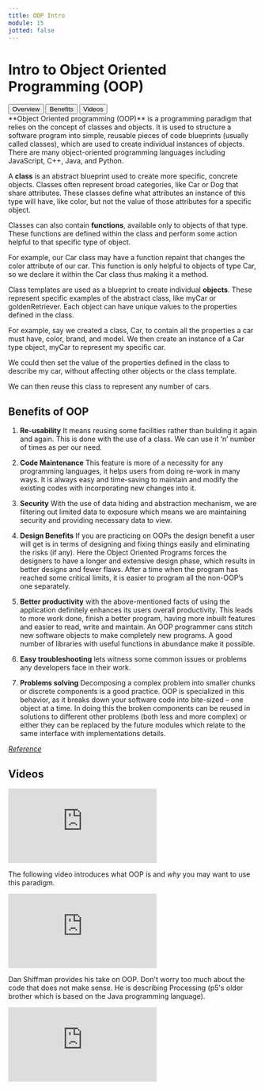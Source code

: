 ```yaml
---
title: OOP Intro
module: 15
jotted: false
---
```


# Intro to Object Oriented Programming (OOP)
<div class="tab">
  <button class="tablinks active" onclick="openTab(event, 'Overview')">Overview</button>
  <button class="tablinks" onclick="openTab(event, 'Benefits')">Benefits</button>
  <button class="tablinks" onclick="openTab(event, 'Videos')">Videos</button>
 
</div>

<div id="Overview" class="tabcontent" style="display:block"  >
<div class="tabhtml" markdown="1">
**Object Oriented programming (OOP)** is a programming paradigm that relies on the concept of classes and objects. It is used to structure a software program into simple, reusable pieces of code blueprints (usually called classes), which are used to create individual instances of objects. There are many object-oriented programming languages including JavaScript, C++, Java, and Python.

A **class** is an abstract blueprint used to create more specific, concrete objects. Classes often represent broad categories, like Car or Dog that share attributes. These classes define what attributes an instance of this type will have, like color, but not the value of those attributes for a specific object.

Classes can also contain **functions**, available only to objects of that type. These functions are defined within the class and perform some action helpful to that specific type of object.

For example, our Car class may have a function repaint that changes the color attribute of our car. This function is only helpful to objects of type Car, so we declare it within the Car class thus making it a method.

Class templates are used as a blueprint to create individual **objects**. These represent specific examples of the abstract class, like myCar or goldenRetriever. Each object can have unique values to the properties defined in the class.

For example, say we created a class, Car, to contain all the properties a car must have, color, brand, and model. We then create an instance of a Car type object, myCar to represent my specific car.

We could then set the value of the properties defined in the class to describe my car, without affecting other objects or the class template.

We can then reuse this class to represent any number of cars.
</div>
</div>
<div id="Benefits" class="tabcontent">
<div class="tabhtml" markdown="1">

## Benefits of OOP

1. **Re-usability**
It means reusing some facilities rather than building it again and again. This is done with the use of a class. We can use it ‘n’ number of times as per our need.

2. **Code Maintenance**
This feature is more of a necessity for any programming languages, it helps users from doing re-work in many ways. It is always easy and time-saving to maintain and modify the existing codes with incorporating new changes into it.

3. **Security**
With the use of data hiding and abstraction mechanism, we are filtering out limited data to exposure which means we are maintaining security and providing necessary data to view.

4. **Design Benefits**
If you are practicing on OOPs the design benefit a user will get is in terms of designing and fixing things easily and eliminating the risks (if any). Here the Object Oriented Programs forces the designers to have a longer and extensive design phase, which results in better designs and fewer flaws. After a time when the program has reached some critical limits, it is easier to program all the non-OOP’s one separately.

5. **Better productivity**
with the above-mentioned facts of using the application definitely enhances its users overall productivity. This leads to more work done, finish a better program, having more inbuilt features and easier to read, write and maintain. An OOP programmer cans stitch new software objects to make completely new programs. A good number of libraries with useful functions in abundance make it possible.

6. **Easy troubleshooting**
lets witness some common issues or problems any developers face in their work.

7. **Problems solving**
Decomposing a complex problem into smaller chunks or discrete components is a good practice. OOP is specialized in this behavior, as it breaks down your software code into bite-sized – one object at a time. In doing this the broken components can be reused in solutions to different other problems (both less and more complex) or either they can be replaced by the future modules which relate to the same interface with implementations details.

<a href="https://www.educba.com/advantages-of-oop/" target="_new"><em>Reference</em></a>

</div>
</div>
<div id="Videos" class="tabcontent">
<div class="tabhtml" markdown="1">

## Videos

<div class="embed-responsive embed-responsive-16by9"><iframe class="embed-responsive-item" src="https://www.youtube.com/embed/Ow5_gAmDxjk" frameborder="0" allowfullscreen></iframe></div>

The following video introduces what OOP is and _why_ you may want to use this paradigm.

<div class="embed-responsive embed-responsive-16by9"><iframe class="embed-responsive-item" src="https://www.youtube.com/embed/SS-9y0H3Si8" frameborder="0" allowfullscreen></iframe></div>

Dan Shiffman provides his take on OOP. Don't worry too much about the code that does not make sense. He is describing Processing (p5's older brother which is based on the Java programming language).

<div class="embed-responsive embed-responsive-16by9"><iframe class="embed-responsive-item" src="https://www.youtube.com/embed/YcbcfkLzgvs" frameborder="0" allowfullscreen></iframe></div>

</div>
</div>
